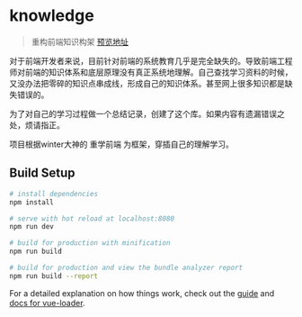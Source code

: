 # knowledge

> 重构前端知识构架
[预览地址](https://zhl1232.github.io/frontendKnowledgeStructure/)

对于前端开发者来说，目前针对前端的系统教育几乎是完全缺失的。导致前端工程师对前端的知识体系和底层原理没有真正系统地理解。自己查找学习资料的时候，又没办法把零碎的知识点串成线，形成自己的知识体系。甚至网上很多知识都是缺失错误的。

为了对自己的学习过程做一个总结记录，创建了这个库。如果内容有遗漏错误之处，烦请指正。

项目根据winter大神的 重学前端 为框架，穿插自己的理解学习。
## Build Setup

``` bash
# install dependencies
npm install

# serve with hot reload at localhost:8080
npm run dev

# build for production with minification
npm run build

# build for production and view the bundle analyzer report
npm run build --report
```

For a detailed explanation on how things work, check out the [guide](http://vuejs-templates.github.io/webpack/) and [docs for vue-loader](http://vuejs.github.io/vue-loader).
 
